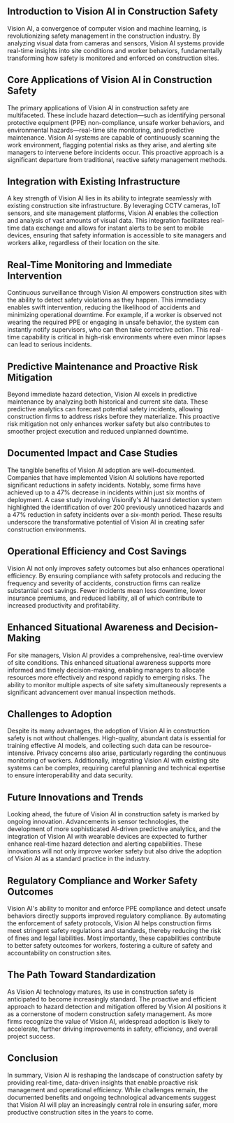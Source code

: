 ## Introduction to Vision AI in Construction Safety
Vision AI, a convergence of computer vision and machine learning, is revolutionizing safety management in the construction industry. By analyzing visual data from cameras and sensors, Vision AI systems provide real-time insights into site conditions and worker behaviors, fundamentally transforming how safety is monitored and enforced on construction sites.

## Core Applications of Vision AI in Construction Safety
The primary applications of Vision AI in construction safety are multifaceted. These include hazard detection—such as identifying personal protective equipment (PPE) non-compliance, unsafe worker behaviors, and environmental hazards—real-time site monitoring, and predictive maintenance. Vision AI systems are capable of continuously scanning the work environment, flagging potential risks as they arise, and alerting site managers to intervene before incidents occur. This proactive approach is a significant departure from traditional, reactive safety management methods.

## Integration with Existing Infrastructure
A key strength of Vision AI lies in its ability to integrate seamlessly with existing construction site infrastructure. By leveraging CCTV cameras, IoT sensors, and site management platforms, Vision AI enables the collection and analysis of vast amounts of visual data. This integration facilitates real-time data exchange and allows for instant alerts to be sent to mobile devices, ensuring that safety information is accessible to site managers and workers alike, regardless of their location on the site.

## Real-Time Monitoring and Immediate Intervention
Continuous surveillance through Vision AI empowers construction sites with the ability to detect safety violations as they happen. This immediacy enables swift intervention, reducing the likelihood of accidents and minimizing operational downtime. For example, if a worker is observed not wearing the required PPE or engaging in unsafe behavior, the system can instantly notify supervisors, who can then take corrective action. This real-time capability is critical in high-risk environments where even minor lapses can lead to serious incidents.

## Predictive Maintenance and Proactive Risk Mitigation
Beyond immediate hazard detection, Vision AI excels in predictive maintenance by analyzing both historical and current site data. These predictive analytics can forecast potential safety incidents, allowing construction firms to address risks before they materialize. This proactive risk mitigation not only enhances worker safety but also contributes to smoother project execution and reduced unplanned downtime.

## Documented Impact and Case Studies
The tangible benefits of Vision AI adoption are well-documented. Companies that have implemented Vision AI solutions have reported significant reductions in safety incidents. Notably, some firms have achieved up to a 47% decrease in incidents within just six months of deployment. A case study involving Visionify's AI hazard detection system highlighted the identification of over 200 previously unnoticed hazards and a 47% reduction in safety incidents over a six-month period. These results underscore the transformative potential of Vision AI in creating safer construction environments.

## Operational Efficiency and Cost Savings
Vision AI not only improves safety outcomes but also enhances operational efficiency. By ensuring compliance with safety protocols and reducing the frequency and severity of accidents, construction firms can realize substantial cost savings. Fewer incidents mean less downtime, lower insurance premiums, and reduced liability, all of which contribute to increased productivity and profitability.

## Enhanced Situational Awareness and Decision-Making
For site managers, Vision AI provides a comprehensive, real-time overview of site conditions. This enhanced situational awareness supports more informed and timely decision-making, enabling managers to allocate resources more effectively and respond rapidly to emerging risks. The ability to monitor multiple aspects of site safety simultaneously represents a significant advancement over manual inspection methods.

## Challenges to Adoption
Despite its many advantages, the adoption of Vision AI in construction safety is not without challenges. High-quality, abundant data is essential for training effective AI models, and collecting such data can be resource-intensive. Privacy concerns also arise, particularly regarding the continuous monitoring of workers. Additionally, integrating Vision AI with existing site systems can be complex, requiring careful planning and technical expertise to ensure interoperability and data security.

## Future Innovations and Trends
Looking ahead, the future of Vision AI in construction safety is marked by ongoing innovation. Advancements in sensor technologies, the development of more sophisticated AI-driven predictive analytics, and the integration of Vision AI with wearable devices are expected to further enhance real-time hazard detection and alerting capabilities. These innovations will not only improve worker safety but also drive the adoption of Vision AI as a standard practice in the industry.

## Regulatory Compliance and Worker Safety Outcomes
Vision AI's ability to monitor and enforce PPE compliance and detect unsafe behaviors directly supports improved regulatory compliance. By automating the enforcement of safety protocols, Vision AI helps construction firms meet stringent safety regulations and standards, thereby reducing the risk of fines and legal liabilities. Most importantly, these capabilities contribute to better safety outcomes for workers, fostering a culture of safety and accountability on construction sites.

## The Path Toward Standardization
As Vision AI technology matures, its use in construction safety is anticipated to become increasingly standard. The proactive and efficient approach to hazard detection and mitigation offered by Vision AI positions it as a cornerstone of modern construction safety management. As more firms recognize the value of Vision AI, widespread adoption is likely to accelerate, further driving improvements in safety, efficiency, and overall project success.

## Conclusion
In summary, Vision AI is reshaping the landscape of construction safety by providing real-time, data-driven insights that enable proactive risk management and operational efficiency. While challenges remain, the documented benefits and ongoing technological advancements suggest that Vision AI will play an increasingly central role in ensuring safer, more productive construction sites in the years to come.